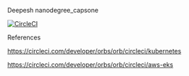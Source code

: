 Deepesh nanodegree_capsone

[![CircleCI](https://circleci.com/gh/dbhatia87/nanodegree_capsone/tree/main.svg?style=svg)](https://circleci.com/gh/dbhatia87/nanodegree_capsone/tree/main)

References

https://circleci.com/developer/orbs/orb/circleci/kubernetes

https://circleci.com/developer/orbs/orb/circleci/aws-eks